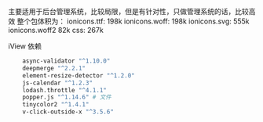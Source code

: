 主要适用于后台管理系统，比较局限，但是有针对性，只做管理系统的话，比较高效
整个包体积为：
ionicons.ttf: 198k
ionicons.woff: 198k
ionicons.svg: 555k
ionicons.woff2 82k
css: 267k



iView 依赖
``` bash
    async-validator "^1.10.0"
    deepmerge "^2.2.1"
    element-resize-detector "^1.2.0"
    js-calendar "^1.2.3"
    lodash.throttle "^4.1.1"
    popper.js "^1.14.6" # 文件
    tinycolor2 "^1.4.1"
    v-click-outside-x "^3.5.6"
```